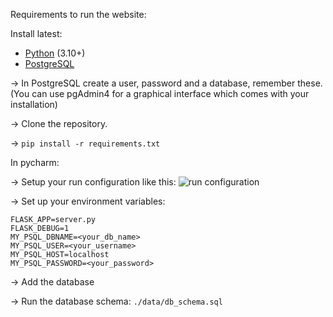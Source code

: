 Requirements to run the website:

Install latest:
- [Python](https://www.python.org/downloads/) (3.10+)
- [PostgreSQL](https://www.postgresql.org/download/)

-> In PostgreSQL create a user, password and a database, remember these. 
(You can use pgAdmin4 for a graphical interface which comes with your installation)

-> Clone the repository.

-> `pip install -r requirements.txt`

In pycharm:

-> Setup your run configuration like this:
![run configuration](https://i.imgur.com/lqFcYIz.png)

-> Set up your environment variables:
```
FLASK_APP=server.py
FLASK_DEBUG=1
MY_PSQL_DBNAME=<your_db_name>
MY_PSQL_USER=<your_username>
MY_PSQL_HOST=localhost
MY_PSQL_PASSWORD=<your_password>
```

-> Add the database

-> Run the database schema: `./data/db_schema.sql`
